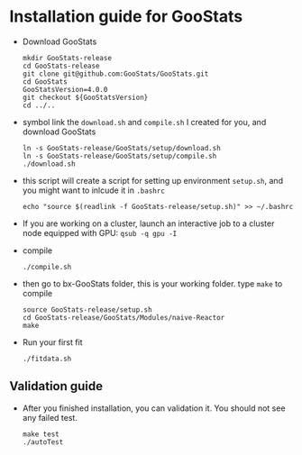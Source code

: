 # Installation guide for GooStats

- Download GooStats

	  mkdir GooStats-release
	  cd GooStats-release
	  git clone git@github.com:GooStats/GooStats.git
	  cd GooStats
	  GooStatsVersion=4.0.0
	  git checkout ${GooStatsVersion}
	  cd ../..

- symbol link the `download.sh` and `compile.sh` I created for you, and download GooStats

	  ln -s GooStats-release/GooStats/setup/download.sh
	  ln -s GooStats-release/GooStats/setup/compile.sh
	  ./download.sh
- this script will create a script for setting up environment `setup.sh`, and you might want to inlcude it in `.bashrc`

	  echo "source $(readlink -f GooStats-release/setup.sh)" >> ~/.bashrc
- If you are working on a cluster, launch an interactive job to a cluster node equipped with GPU: `qsub -q gpu -I`
- compile
	
	  ./compile.sh
- then go to bx-GooStats folder, this is your working folder. type `make` to compile
	  
	  source GooStats-release/setup.sh
	  cd GooStats-release/GooStats/Modules/naive-Reactor
	  make

- Run your first fit

	  ./fitdata.sh

## Validation guide
- After you finished installation, you can validation it. You should not see any failed test.

	  make test
	  ./autoTest
